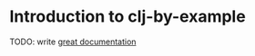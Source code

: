 # Introduction to clj-by-example

TODO: write [great documentation](http://jacobian.org/writing/what-to-write/)
